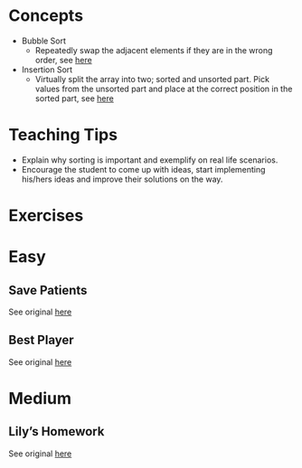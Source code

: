 # Concepts
- Bubble Sort
    - Repeatedly swap the adjacent elements if they are in the wrong order, see [here]( https://www.geeksforgeeks.org/bubble-sort/)
- Insertion Sort
    - Virtually split the array into two; sorted and unsorted part. Pick values from the unsorted part and place at the correct position in the sorted part, see [here]( https://www.geeksforgeeks.org/insertion-sort/)

# Teaching Tips
- Explain why sorting is important and exemplify on real life scenarios.
- Encourage the student to come up with ideas, start implementing his/hers ideas and improve their solutions on the way.
    

# Exercises
# Easy
## Save Patients
See original [here]( https://www.hackerearth.com/practice/algorithms/sorting/bubble-sort/practice-problems/algorithm/save-patients/)

## Best Player
See original [here](https://www.hackerearth.com/practice/algorithms/sorting/bubble-sort/practice-problems/algorithm/the-best-player-1/)

# Medium
## Lily’s Homework
See original [here]( https://www.hackerrank.com/challenges/lilys-homework/problem)